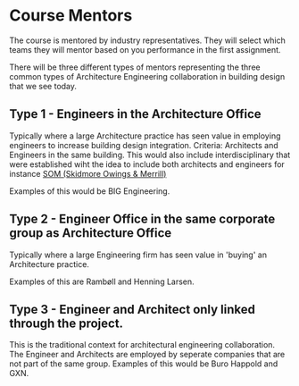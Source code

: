 # Course Mentors

The course is mentored by industry representatives. They will select which teams they will mentor based on you performance in the first assignment.

There will be three different types of mentors representing the three common types of Architecture Engineering collaboration in building design that we see today.

## Type 1 - Engineers in the Architecture Office
Typically where a large Architecture practice has seen value in employing engineers to increase building design integration. Criteria: Architects and Engineers in the same building. This would also include interdisciplinary that were established wiht the idea to include both architects and engineers for instance [SOM (Skidmore Owings & Merrill)](https://www.som.com/)

Examples of this would be BIG Engineering.

## Type 2 - Engineer Office in the same corporate group as Architecture Office
Typically where a large Engineering firm has seen value in 'buying' an Architecture practice.

Examples of this are Rambøll and Henning Larsen.

## Type 3 - Engineer and Architect only linked through the project.
This is the traditional context for architectural engineering collaboration. The Engineer and Architects are employed by seperate companies that are not part of the same group.
Examples of this would be Buro Happold and GXN.
